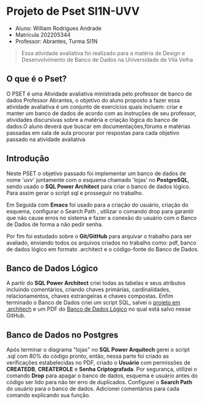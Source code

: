 # Projeto de Pset SI1N-UVV

* Aluno: William Rodrigues Andrade
* Matrícula 202205344 
* Professor: Abrantes, Turma SI1N

> Essa atividade avaliativa foi realizado para a matéria de Design e Desenvolvimento de Banco de Dados na Universidade de Vila Velha

## O que é o Pset?
 O PSET é uma Atividade avaliativa ministrada pelo professor de banco de dados Professor Abrantes, o objetivo do aluno proposto a fazer essa atividade avaliativa é um conjunto de exercícios quais incluem: criar e manter um banco de dados de acordo com as instruções de seu professor, atividades discursivas sobre a matéria e criação lógica do banco de dados.O aluno deverá que buscar em documentações,fórums e matérias passadas em sala de aula procurar por respostas para cada  objetivo passado na atividade avaliativa
 
## Introdução
 Neste PSET o objetivo passado foi implementar um banco de dados de nome 'uvv' juntamente com o esquema chamado 'lojas' no **PostgreSQL**, sendo usado o **SQL Power Architect** para criar o banco  de dados lógico. Para assim gerar o script sql e prosseguir no trabalho. 

 Em Seguida com **Emacs** foi usado para a criação do usuário, criação do esquema, configurar o Search Path , utilizar o comando drop para garantir que não cause erros no sistema e fazer a conexão do usuário com o Banco de Dados de forma a não pedir senha. 

 Por fim foi estudado sobre o **Git/GitHub** para arquivar o trabalho para ser avaliado, enviando todos os arquivos criados no trabalho como: pdf, banco de dados lógico em formato .architect e o código-fonte do Banco de Dados.

## Banco de Dados Lógico
 A partir do **SQL Power Architect** criei todas as tabelas e seus atributos incluindo comentários, criando chaves primárias, cardinalidades, relacionamentos, chaves estrangeiras e chaves compostas. Enfim terminado o Banco de Dados criei um script SQL, salvei o [projeto em .architech](https://github.com/oWilliamRodrigues/uvv-bd1-si1n/blob/main/si1n_202205344_postgresql.architect) e um PDF do [Banco de Dados Lógico](https://github.com/oWilliamRodrigues/uvv-bd1-si1n/blob/main/si1n_202205344_postgresql.pdf) no qual está salvo nesse GitHub.

## Banco de Dados no Postgres
 Após terminar o diagrama "lojas" no **SQL Power Arquitech** gerei o script .sql com 80% do código pronto, então, nessa parte foi criado as verificações estabelecidas no PDF, criado o **Usuário** com permissões de **CREATEDB**, **CREATEROLE** e **Senha Criptografada**. Por segurança, utilizei o comando **Drop** para apagar o banco de dados, esquema e usuário antes do código ser lido para não ter erro de duplicados. Configurei o **Search Path** do usuário para o banco de dados. Adicionei comentários para cada comando explicando sua função.
